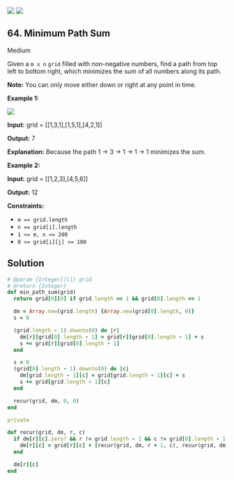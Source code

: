 [![](https://img.shields.io/github/stars/LeetCode-in-Ruby/LeetCode-in-Ruby?label=Stars&style=flat-square)](https://github.com/LeetCode-in-Ruby/LeetCode-in-Ruby)
[![](https://img.shields.io/github/forks/LeetCode-in-Ruby/LeetCode-in-Ruby?label=Fork%20me%20on%20GitHub%20&style=flat-square)](https://github.com/LeetCode-in-Ruby/LeetCode-in-Ruby/fork)

## 64\. Minimum Path Sum

Medium

Given a `m x n` `grid` filled with non-negative numbers, find a path from top left to bottom right, which minimizes the sum of all numbers along its path.

**Note:** You can only move either down or right at any point in time.

**Example 1:**

![](https://assets.leetcode.com/uploads/2020/11/05/minpath.jpg)

**Input:** grid = \[\[1,3,1],[1,5,1],[4,2,1]]

**Output:** 7

**Explanation:** Because the path 1 → 3 → 1 → 1 → 1 minimizes the sum. 

**Example 2:**

**Input:** grid = \[\[1,2,3],[4,5,6]]

**Output:** 12 

**Constraints:**

*   `m == grid.length`
*   `n == grid[i].length`
*   `1 <= m, n <= 200`
*   `0 <= grid[i][j] <= 100`

## Solution

```ruby
# @param {Integer[][]} grid
# @return {Integer}
def min_path_sum(grid)
  return grid[0][0] if grid.length == 1 && grid[0].length == 1

  dm = Array.new(grid.length) {Array.new(grid[0].length, 0)}
  s = 0

  (grid.length - 1).downto(0) do |r|
    dm[r][grid[0].length - 1] = grid[r][grid[0].length - 1] + s
    s += grid[r][grid[0].length - 1]
  end

  s = 0
  (grid[0].length - 1).downto(0) do |c|
    dm[grid.length - 1][c] = grid[grid.length - 1][c] + s
    s += grid[grid.length - 1][c]
  end

  recur(grid, dm, 0, 0)
end

private

def recur(grid, dm, r, c)
  if dm[r][c].zero? && r != grid.length - 1 && c != grid[0].length - 1
    dm[r][c] = grid[r][c] + [recur(grid, dm, r + 1, c), recur(grid, dm, r, c + 1)].min
  end

  dm[r][c]
end
```